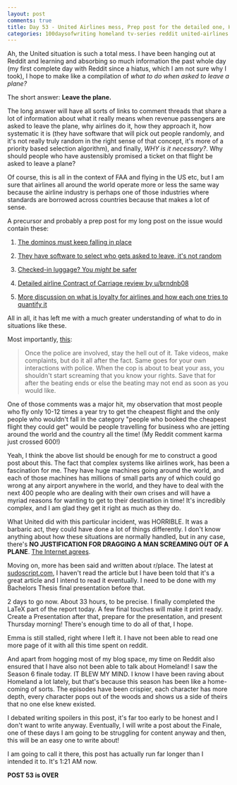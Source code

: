 ```yaml
---
layout: post
comments: true
title: Day 53 - United Airlines mess, Prep post for the detailed one, Homeland finale (preview)
categories: 100daysofwriting homeland tv-series reddit united-airlines
---
```


Ah, the United situation is such a total mess. I have been hanging out at Reddit
and learning and absorbing so much information the past whole day (my first
complete day with Reddit since a hiatus, which I am not sure why I took), I hope
to make like a compilation of _what to do when asked to leave a plane?_

The short answer: **Leave the plane.**

The long answer will have all sorts of links to comment threads that share a lot
of information about what it really means when revenue passengers are asked to
leave the plane, why airlines do it, how they approach it, how systematic it is
(they have software that will pick out people randomly, and it's not really
truly random in the right sense of that concept, it's more of a priority based
selection algorithm), and finally, _WHY is it necessary?_. Why should people who
have austensibly promised a ticket on that flight be asked to leave a plane?

Of course, this is all in the context of FAA and flying in the US etc, but I am
sure that airlines all around the world operate more or less the same way
because the airline industry is perhaps one of those industries where standards
are borrowed across countries because that makes a lot of sense.

A precursor and probably a prep post for my long post on the issue would contain
these:

1. [The dominos must keep falling in
   place](https://www.reddit.com/r/IAmA/comments/64jli5/ama_request_the_doctor_dragged_off_the_overbooked/dg2vbjn/)

2. [They have software to select who gets asked to leave, it's not
   random](https://www.reddit.com/r/IAmA/comments/64jli5/ama_request_the_doctor_dragged_off_the_overbooked/dg2undf/)

3. [Checked-in luggage? You _might_ be
   safer](https://www.reddit.com/r/IAmA/comments/64jli5/ama_request_the_doctor_dragged_off_the_overbooked/dg3kh1z/)

4. [Detailed airline Contract of Carriage review by
   u/brndnb08](https://www.reddit.com/r/travel/comments/64lun9/who_gets_booted_first_due_to_airline_overbooking/)

5. [More discussion on what is loyalty for airlines and how each one tries to
   quantify
   it](https://www.reddit.com/r/IAmA/comments/64jli5/ama_request_the_doctor_dragged_off_the_overbooked/dg2wazf/)

All in all, it has left me with a much greater understanding of what to do in
situations like these.

Most importantly,
[this](https://www.reddit.com/r/IAmA/comments/64jli5/ama_request_the_doctor_dragged_off_the_overbooked/dg2wj4m/):

> Once the police are involved, stay the hell out of it. Take videos, make
> complaints, but do it all after the fact.
> Same goes for your own interactions with police. When the cop is about to beat
> your ass, you shouldn't start screaming that you know your rights. Save that for
> after the beating ends or else the beating may not end as soon as you would
> like.

One of those comments was a major hit, my observation that most people who fly
only 10-12 times a year try to get the cheapest flight and the only people who
wouldn't fall in the category "people who booked the cheapest flight they could
get" would be people travelling for business who are jetting around the world
and the country all the time! (My Reddit comment karma just crossed 600!)

Yeah, I think the above list should be enough for me to construct a good post
about this. The fact that complex systems like airlines work, has been a
fascination for me. They have huge machines going around the world, and each of
those machines has millions of small parts any of which could go wrong at any
airport anywhere in the world, and they have to deal with the next 400 people
who are dealing with their own crises and will have a myriad reasons for wanting
to get to their destination in time! It's incredibly complex, and I am glad they
get it right as much as they do.

What United did with this particular incident, was HORRIBLE. It was a barbaric
act, they could have done a lot of things differently. I don't know anything
about how these situations are normally handled, but in any case, there's **NO
JUSTIFICATION FOR DRAGGING A MAN SCREAMING OUT OF A PLANE**. [The Internet
agrees](https://www.reddit.com/r/videos/comments/64jp6n/dont_forget_united_also_breaks_guitars/dg3fbgq/).

Moving on, more has been said and written about r/place. The latest at
[sudoscript.com](http://sudoscript.com/reddit-place/), I haven't read the
article but I have been told that it's a great article and I intend to read it
eventually. I need to be done with my Bachelors Thesis final presentation before
that.

2 days to go now. About 33 hours, to be precise. I finally completed the LaTeX
part of the report today. A few final touches will make it print ready. Create a
Presentation after that, prepare for the presentation, and present Thursday
morning! There's enough time to do all of that, I hope.

Emma is still stalled, right where I left it. I have not been able to read one
more page of it with all this time spent on reddit.

And apart from hogging most of my blog space, my time on Reddit also ensured
that I have also not been able to talk about Homeland! I saw the Season 6 finale
today. IT BLEW MY MIND. I know I have been raving about Homeland a lot lately,
but that's because this season has been like a home-coming of sorts. The
episodes have been crispier, each character has more depth, every character pops
out of the woods and shows us a side of theirs that no one else knew existed.

I debated writing spoilers in this post, it's far too early to be honest and I
don't want to write anyway. Eventually, I will write a post about the Finale,
one of these days I am going to be struggling for content anyway and then, this
will be an easy one to write about!

I am going to call it there, this post has actually run far longer than I
intended it to. It's 1:21 AM now.

**POST 53 is OVER**
